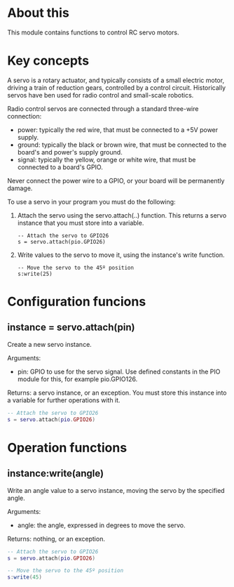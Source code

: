 # About this

This module contains functions to control RC servo motors.

# Key concepts

A servo is a rotary actuator, and typically consists of a small electric motor, driving a train of reduction gears, controlled by a control circuit. Historically servos have ben used for radio control and small-scale robotics. 

Radio control servos are connected through a standard three-wire connection:

* power: typically the red wire, that must be connected to a +5V power supply.
* ground: typically the black or brown wire, that must be connected to the board's and power's supply ground.
* signal: typically the yellow, orange or white wire, that must be connected to a board's GPIO.

Never connect the power wire to a GPIO, or your board will be permanently damage.

To use a servo in your program you must do the following:

1. Attach the servo using the servo.attach(..) function. This returns a servo instance that you must store into a variable.

   ```
   -- Attach the servo to GPIO26
   s = servo.attach(pio.GPIO26)
   ```

2. Write values to the servo to move it, using the instance's write function.

   ```
   -- Move the servo to the 45º position
   s:write(25)
   ```

# Configuration funcions

## instance = servo.attach(pin)

Create a new servo instance.

Arguments:

* pin: GPIO to use for the servo signal. Use defined constants in the PIO module for this, for example pio.GPIO126.

Returns: a servo instance, or an exception. You must store this instance into a variable for further operations with it.

```lua
-- Attach the servo to GPIO26
s = servo.attach(pio.GPIO26)
```

# Operation functions

## instance:write(angle)

Write an angle value to a servo instance, moving the servo by the specified angle.

Arguments:

* angle: the angle, expressed in degrees to move the servo.

Returns: nothing, or an exception.

```lua
-- Attach the servo to GPIO26
s = servo.attach(pio.GPIO26)

-- Move the servo to the 45º position
s:write(45)
```